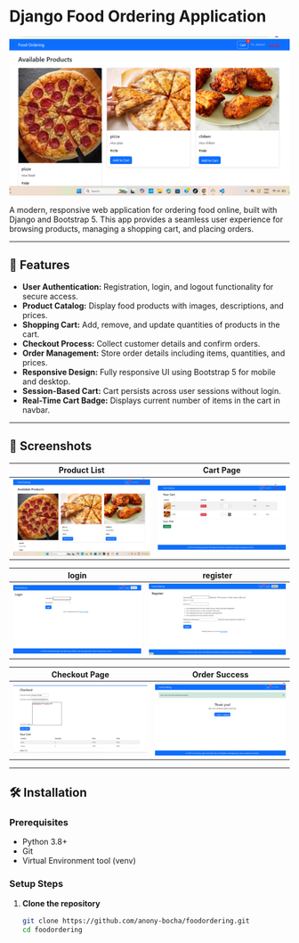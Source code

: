 # Django Food Ordering Application

![Project Banner](screenshots/product_list.png)

A modern, responsive web application for ordering food online, built with Django and Bootstrap 5. This app provides a seamless user experience for browsing products, managing a shopping cart, and placing orders.

---

## 🚀 Features

- **User Authentication:** Registration, login, and logout functionality for secure access.  
- **Product Catalog:** Display food products with images, descriptions, and prices.  
- **Shopping Cart:** Add, remove, and update quantities of products in the cart.  
- **Checkout Process:** Collect customer details and confirm orders.  
- **Order Management:** Store order details including items, quantities, and prices.  
- **Responsive Design:** Fully responsive UI using Bootstrap 5 for mobile and desktop.  
- **Session-Based Cart:** Cart persists across user sessions without login.  
- **Real-Time Cart Badge:** Displays current number of items in the cart in navbar.

---

## 📸 Screenshots

| Product List                    | Cart Page                       |
|--------------------------------|--------------------------------|
| ![Product List](screenshots/product_list.png) | ![Cart Page](screenshots/cart.png) |

| login                   | register                       |
|--------------------------------|--------------------------------|
| ![Product List](screenshots/login.png) | ![Cart Page](screenshots/register.png) |

| Checkout Page                  | Order Success                   |
|-------------------------------|--------------------------------|
| ![Checkout](screenshots/checkout.png)         | ![Order Success](screenshots/success.png) |

---

## 🛠️ Installation

### Prerequisites

- Python 3.8+  
- Git  
- Virtual Environment tool (venv)

### Setup Steps

1. **Clone the repository**

   ```bash
   git clone https://github.com/anony-bocha/foodordering.git
   cd foodordering
